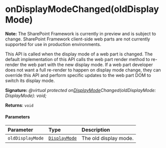 # onDisplayModeChanged(oldDisplayMode)
**Note:** The SharePoint Framework is currently in preview and is subject to change. SharePoint Framework client-side web parts are not currently supported for use in production environments.



This API is called when the display mode of a web part is changed. The default implementation of this API calls the web part render method to re-render the web part with the new display mode. If a web part developer does not want a full re-render to happen on display mode change, they can override this API and perform specific updates to the web part DOM to switch its display mode.

**Signature:** _@virtual protected on[DisplayMode](../sp-core-library/displaymode.md)Changed(oldDisplayMode: DisplayMode): void;_

**Returns**: `void`





#### Parameters


| Parameter	   | Type    | Description |
|:-------------|:---------------|:------------|
| `oldDisplayMode`    | [`DisplayMode`](../sp-core-library/displaymode.md) | The old display mode. |


